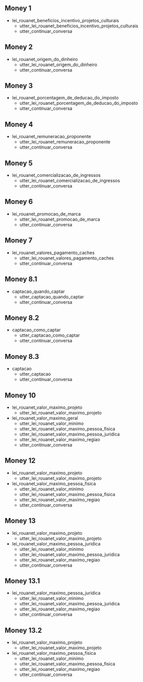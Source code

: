 ## Money 1
* lei_rouanet_beneficios_incentivo_projetos_culturais
    - utter_lei_rouanet_beneficios_incentivo_projetos_culturais
    - utter_continuar_conversa

## Money 2
* lei_rouanet_origem_do_dinheiro
    - utter_lei_rouanet_origem_do_dinheiro
    - utter_continuar_conversa

## Money 3
* lei_rouanet_porcentagem_de_deducao_do_imposto
    - utter_lei_rouanet_porcentagem_de_deducao_do_imposto
    - utter_continuar_conversa

## Money 4
* lei_rouanet_remuneracao_proponente
    - utter_lei_rouanet_remuneracao_proponente
    - utter_continuar_conversa

## Money 5
* lei_rouanet_comercializacao_de_ingressos
    - utter_lei_rouanet_comercializacao_de_ingressos
    - utter_continuar_conversa

## Money 6
* lei_rouanet_promocao_de_marca
    - utter_lei_rouanet_promocao_de_marca
    - utter_continuar_conversa

## Money 7
* lei_rouanet_valores_pagamento_caches
    - utter_lei_rouanet_valores_pagamento_caches
    - utter_continuar_conversa

## Money 8.1
* captacao_quando_captar
    - utter_captacao_quando_captar
    - utter_continuar_conversa

## Money 8.2
* captacao_como_captar
    - utter_captacao_como_captar
    - utter_continuar_conversa

## Money 8.3
* captacao
    - utter_captacao
    - utter_continuar_conversa

## Money 10
* lei_rouanet_valor_maximo_projeto
    - utter_lei_rouanet_valor_maximo_projeto
* lei_rouanet_valor_maximo_geral
    - utter_lei_rouanet_valor_minimo
    - utter_lei_rouanet_valor_maximo_pessoa_fisica
    - utter_lei_rouanet_valor_maximo_pessoa_juridica
    - utter_lei_rouanet_valor_maximo_regiao
    - utter_continuar_conversa

## Money 12
* lei_rouanet_valor_maximo_projeto
    - utter_lei_rouanet_valor_maximo_projeto
* lei_rouanet_valor_maximo_pessoa_fisica
    - utter_lei_rouanet_valor_minimo
    - utter_lei_rouanet_valor_maximo_pessoa_fisica
    - utter_lei_rouanet_valor_maximo_regiao
    - utter_continuar_conversa

## Money 13
* lei_rouanet_valor_maximo_projeto
    - utter_lei_rouanet_valor_maximo_projeto
* lei_rouanet_valor_maximo_pessoa_juridica
    - utter_lei_rouanet_valor_minimo
    - utter_lei_rouanet_valor_maximo_pessoa_juridica
    - utter_lei_rouanet_valor_maximo_regiao
    - utter_continuar_conversa

## Money 13.1
* lei_rouanet_valor_maximo_pessoa_juridica
    - utter_lei_rouanet_valor_minimo
    - utter_lei_rouanet_valor_maximo_pessoa_juridica
    - utter_lei_rouanet_valor_maximo_regiao
    - utter_continuar_conversa

## Money 13.2
* lei_rouanet_valor_maximo_projeto
    - utter_lei_rouanet_valor_maximo_projeto
* lei_rouanet_valor_maximo_pessoa_fisica
    - utter_lei_rouanet_valor_minimo
    - utter_lei_rouanet_valor_maximo_pessoa_fisica
    - utter_lei_rouanet_valor_maximo_regiao
    - utter_continuar_conversa